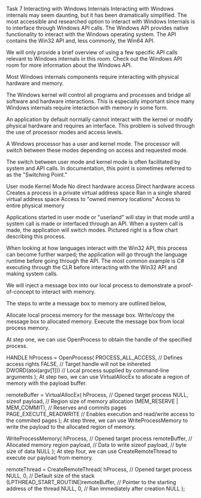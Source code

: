 

Task 7
Interacting with Windows Internals
Interacting with Windows internals may seem daunting, but it has been dramatically simplified. The most accessible and researched option to interact with Windows Internals is to interface through Windows API calls. The Windows API provides native functionality to interact with the Windows operating system. The API contains the Win32 API and, less commonly, the Win64 API.

We will only provide a brief overview of using a few specific API calls relevant to Windows internals in this room. Check out the Windows API room for more information about the Windows API.

Most Windows internals components require interacting with physical hardware and memory.

The Windows kernel will control all programs and processes and bridge all software and hardware interactions. This is especially important since many Windows internals require interaction with memory in some form.

An application by default normally cannot interact with the kernel or modify physical hardware and requires an interface. This problem is solved through the use of processor modes and access levels.

A Windows processor has a user and kernel mode. The processor will switch between these modes depending on access and requested mode.


The switch between user mode and kernel mode is often facilitated by system and API calls. In documentation, this point is sometimes referred to as the "Switching Point."

User mode	Kernel Mode
No direct hardware access
Direct hardware access
Creates a process in a private virtual address space
Ran in a single shared virtual address space
Access to "owned memory locations"
Access to entire physical memory

Applications started in user mode or "userland" will stay in that mode until a system call is made or interfaced through an API. When a system call is made, the application will switch modes. Pictured right is a flow chart describing this process.


When looking at how languages interact with the Win32 API, this process can become further warped; the application will go through the language runtime before going through the API. The most common example is C# executing through the CLR before interacting with the Win32 API and making system calls.



We will inject a message box into our local process to demonstrate a proof-of-concept to interact with memory.

The steps to write a message box to memory are outlined below,

Allocate local process memory for the message box.
Write/copy the message box to allocated memory.
Execute the message box from local process memory.

At step one, we can use OpenProcess to obtain the handle of the specified process.

HANDLE hProcess = OpenProcess(
	PROCESS_ALL_ACCESS, // Defines access rights
	FALSE, // Target handle will not be inhereted
	DWORD(atoi(argv[1])) // Local process supplied by command-line arguments 
);
At step two, we can use VirtualAllocEx to allocate a region of memory with the payload buffer.

remoteBuffer = VirtualAllocEx(
	hProcess, // Opened target process
	NULL, 
	sizeof payload, // Region size of memory allocation
	(MEM_RESERVE | MEM_COMMIT), // Reserves and commits pages
	PAGE_EXECUTE_READWRITE // Enables execution and read/write access to the commited pages
);
At step three, we can use WriteProcessMemory to write the payload to the allocated region of memory.

WriteProcessMemory(
	hProcess, // Opened target process
	remoteBuffer, // Allocated memory region
	payload, // Data to write
	sizeof payload, // byte size of data
	NULL
);
At step four, we can use CreateRemoteThread to execute our payload from memory.


remoteThread = CreateRemoteThread(
	hProcess, // Opened target process
	NULL, 
	0, // Default size of the stack
	(LPTHREAD_START_ROUTINE)remoteBuffer, // Pointer to the starting address of the thread
	NULL, 
	0, // Ran immediately after creation
	NULL
); 
